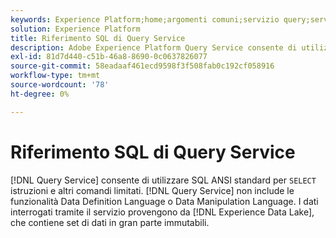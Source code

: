```yaml
---
keywords: Experience Platform;home;argomenti comuni;servizio query;servizio query;sql;riferimento sql;
solution: Experience Platform
title: Riferimento SQL di Query Service
description: Adobe Experience Platform Query Service consente di utilizzare SQL ANSI standard per istruzioni SELECT e altri comandi limitati.
exl-id: 81d7d440-c51b-46a8-8690-0c0637826077
source-git-commit: 58eadaaf461ecd9598f3f508fab0c192cf058916
workflow-type: tm+mt
source-wordcount: '78'
ht-degree: 0%

---
```


# Riferimento SQL di Query Service

[!DNL Query Service] consente di utilizzare SQL ANSI standard per `SELECT` istruzioni e altri comandi limitati. [!DNL Query Service] non include le funzionalità Data Definition Language o Data Manipulation Language. I dati interrogati tramite il servizio provengono da [!DNL Experience Data Lake], che contiene set di dati in gran parte immutabili.
